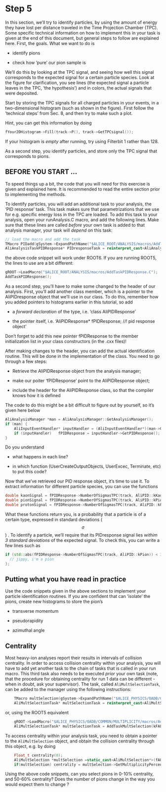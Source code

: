 # Step 5

In this section, we’ll try to identify particles, by using the amount of energy they have lost per distance traveled in the Time Projection Chamber (TPC). Some specific technical information on how to implement this in your task is given at the end of this document, but general steps to follow are explained here. First, the goals. What we want to do is

*   identify pions

*   check how ’pure’ our pion sample is

We’ll do this by looking at the TPC signal, and seeing how well this signal corresponds to the expected signal for a certain particle species. Look at the figure for clarification, you see lines (the expected signal a particle leaves in the TPC, ‘the hypothesis’) and in colors, the actual signals that were deposited.

Start by storing the TPC signals for all charged particles in your events, in a two-dimensional histogram (such as shown in the figure). First follow the ’technical steps’ from Sec. 8, and then try to make such a plot.

Hint, you can get this information by doing

```cpp
fYour2DHistogram->Fill(track->P(), track->GetTPCsignal());
```

If your histogram is _empty_ after running, try using Filterbit 1 rather than 128.

As a second step, you identify particles, and store only the TPC signal that corresponds to pions. 


## BEFORE YOU START ...


To speed things up a bit, the code that you will need for this exercise is given and explained here. It is recommended to read the entire section prior to implementing the methods.  

To identify particles, you will add an additional task to your analysis, the ‘PID response’ task. This task makes sure that parametrizations that we use for e.g. specific energy loss in the TPC are loaded. To add this task to your analysis, open your runAnalysis.C macro, and add the following lines. Make sure that these lines are called _before_ your own task is added to that analysis manager, your task will _depend_ on this task:

```cpp
// load the macro and add the task
TMacro PIDadd(gSystem->ExpandPathName("$ALICE_ROOT/ANALYSIS/macros/AddTaskPIDResponse.C"));
AliAnalysisTaskPIDResponse* PIDresponseTask = reinterpret_cast<AliAnalysisTaskPIDResponse*>(PIDadd.Exec());
```

the above code snippet will work under ROOT6. If you are running ROOT5, the lines to use are a bit different:

```cpp
gROOT->LoadMacro("$ALICE_ROOT/ANALYSIS/macros/AddTaskPIDResponse.C");
AddTaskPIDResponse();
```

As a second step, you’ll have to make some changed to the header of our analysis. First, you’ll add another class member, which is a pointer to the AliPIDresponse object that we’ll use in our class. To do this, remember how you added pointers to histograms earlier in this tutorial, so add

*   a _forward declaration_ of the type, i.e. ‘class AliPIDResponse’

*   the pointer itself, i.e. ‘AliPIDResponse* fPIDResponse; //! pid response object’

Don’t forget to add this new pointer fPIDResponse to the member initialization list in your class constructors (in the .cxx files)!

After making changes to the header, you can add the actual identification routine. This will be done in the implementation of the class. You need to go through a few steps:

*   Retrieve the AliPIDResponse object from the analysis manager;

*   make our poiter ‘fPIDResponse’ point to the AliPIDResponse object;

*   include the header for the AliPIDResponse class, so that the compiler knows how it is defined

The code to do this might be a bit difficult to figure out by yourself, so it’s given here below

```cpp
AliAnalysisManager *man = AliAnalysisManager::GetAnalysisManager();
if (man) {
    AliInputEventHandler* inputHandler = (AliInputEventHandler*)(man->GetInputEventHandler());
    if (inputHandler)   fPIDResponse = inputHandler->GetPIDResponse();
}
```

Do you understand

*   what happens in each line?

*   in which function (UserCreateOutputObjects, UserExcec, Terminate, etc) to put this code?

Now that we’ve retrieved our PID response object, it’s time to use it. To extract information for different particle species, you can use the functions

```cpp
double kaonSignal = fPIDResponse->NumberOfSigmasTPC(track, AliPID::kKaon);
double pionSignal = fPIDResponse->NumberOfSigmasTPC(track, AliPID::kPion);
double protonSignal = fPIDResponse->NumberOfSigmasTPC(track, AliPID::kProton);
```

What these functions return you, is a probability that a particle is of a certain type, expressed in standard deviations ($$\sigma$$) . To identify a particle, we’ll require that its PIDresponse signal lies _withim 3 standard deviations_ of the expected signal. To check this, you can write a few lines such as

```cpp
if (std::abs(fPIDResponse->NumberOfSigmasTPC(track, AliPID::kPion)) < 3 ) {
  // jippy, i'm a pion
};
```



## Putting what you have read in practice

Use the code snippets given in the above sections to implement your particle identification routines. If you are confident that can ’isolate’ the pions, create new histograms to store the pion’s

* transverse momentum

* pseudorapidity

* azimuthal angle

## Centrality

Most heavy-ion analyses report their results in intervals of collision centrality. In order to access collision centrality within your analysis, you will have to add yet another task to the chain of tasks that is called in your run macro. This third task also needs to be executed *prior* your own task (note, that the procedure for obtaining centrality for run 1 data can be different - when in doubt, ask your supervisor). The task, called `AliMultSelectionTask`, can be added to the manager using the following instructions:

```cpp
    TMacro multSelection(gSystem->ExpandPathName("$ALICE_PHYSICS/OADB/COMMON/MULTIPLICITY/macros/AddTaskMultSelection.C"));
    AliMultSelectionTask* multSelectionTask = reinterpret_cast<AliMultSelectionTask*>(multSelection.Exec());
```

or, using the ROOT5 equivalent

```cpp
    gROOT->LoadMacro("$ALICE_PHYSICS/OADB/COMMON/MULTIPLICITY/macros/AddTaskMultSelection.C");
    AliMultSelectionTask* multSelectionTask = AddTaskMultSelection(kFALSE);
```
To access centrality within your analysis task, you need to obtain a pointer to the `AliMultSelection` object, and obtain the collision centrality through this object, e.g. by doing

```cpp
    Float_t centrality(0);
    AliMultSelection *multSelection =static_cast<AliMultSelection*>(fAOD->FindListObject("MultSelection"));
    if(multSelection) centrality = multSelection->GetMultiplicityPercentile("V0M");
```

Using the above code snippets, can you select pions in 0-10% centrality, and 50-60% centrality? Does the number of pions change in the way you would expect them to change ?


